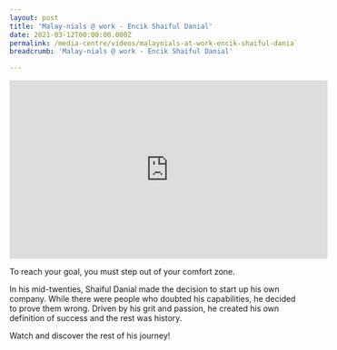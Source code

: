 ```yaml
---
layout: post
title: 'Malay-nials @ work - Encik Shaiful Danial'
date: 2021-03-12T00:00:00.000Z
permalink: /media-centre/videos/malaynials-at-work-encik-shaiful-danial/
breadcrumb: 'Malay-nials @ work - Encik Shaiful Danial'

---
```



<div class="bp-youtube">
<iframe width="560" height="315" src="https://www.youtube.com/embed/OlU2f2BVgJA" title="YouTube video player" frameborder="0" allow="accelerometer; autoplay; clipboard-write; encrypted-media; gyroscope; picture-in-picture" allowfullscreen></iframe>
</div>

To reach your goal, you must step out of your comfort zone.

In his mid-twenties, Shaiful Danial made the decision to start up his own company.
While there were people who doubted his capabilities, he decided to prove them wrong. Driven by his grit and passion, he created his own definition of success and the rest was history. 

Watch and discover the rest of his journey!
